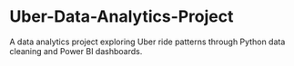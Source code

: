 # Uber-Data-Analytics-Project
A data analytics project exploring Uber ride patterns through Python data cleaning and Power BI dashboards.
